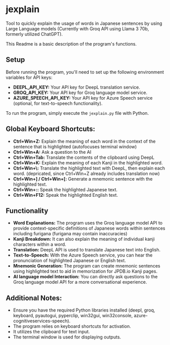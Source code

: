 # jexplain
Tool to quickly explain the usage of words in Japanese sentences by using Large Language models (Currently with Groq API using Llama 3 70b, formerly utilized ChatGPT).

This Readme is a basic description of the program's functions.

## Setup
Before running the program, you'll need to set up the following environment variables for API keys:

* **DEEPL_API_KEY:** Your API key for DeepL translation service.
* **GROQ_API_KEY:** Your API key for Groq language model service.
* **AZURE_SPEECH_API_KEY:** Your API key for Azure Speech service (optional, for text-to-speech functionality).

To run the program, simply execute the `jexplain.py` file with Python. 

## Global Keyboard Shortcuts:

* **Ctrl+Win+Z:** Explain the meaning of each word in the context of the sentence that is highlighted (autofocuses terminal window)
* **Ctrl+Win+A:** Ask a question to the AI
* **Ctrl+Win+Tab:** Translate the contents of the clipboard using DeepL
* **Ctrl+Win+K:** Explain the meaning of each Kanji in the highlighted word.
* **Ctrl+Win+\\:** Translate the highlighted text with DeepL, then explain each word. (depricated, since Ctrl+Win+Z already includes translation now)
* **Ctrl+Win+] / Ctrl+Win+[:** Generate a mnemonic sentence with the highlighted text.
* **Ctrl+Win+::** Speak the highlighted Japanese text.
* **Ctrl+Win+F12:** Speak the highlighted English text. 

## Functionality

* **Word Explanations:** The program uses the Groq language model API to provide context-specific definitions of Japanese words within sentences including furigana (furigana may contain inaccuracies) 
* **Kanji Breakdown:**  It can also explain the meaning of individual kanji characters within a word. 
* **Translation:**  DeepL API is used to translate Japanese text into English.
* **Text-to-Speech:**  With the Azure Speech service, you can hear the pronunciation of highlighted Japanese or English text. 
* **Mnemonic Generation:**  The program can create mnemonic sentences using highlighted text to aid in memorization for JPDB.io Kanji pages.
* **AI language model Interaction:**  You can directly ask questions to the Groq language model API for a more conversational experience. 

## Additional Notes:

*  Ensure you have the required Python libraries installed (deepl, groq, keyboard, pyautogui, pyperclip, win32gui, win32console, azure-cognitiveservices-speech).
* The program relies on keyboard shortcuts for activation.  
* It utilizes the clipboard for text input.  
* The terminal window is used for displaying outputs. 